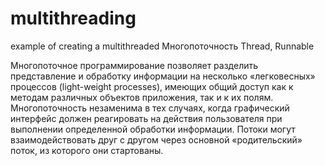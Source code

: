 # multithreading
example of creating a multithreaded Многопоточность Thread, Runnable

Многопоточное программирование позволяет разделить представление и обработку информации на несколько «легковесных» процессов (light-weight processes), имеющих общий доступ как к методам различных объектов приложения, так и к их полям. Многопоточность незаменима в тех случаях, когда графический интерфейс должен реагировать на действия пользователя при выполнении определенной обработки информации. Потоки могут взаимодействовать друг с другом через основной «родительский» поток, из которого они стартованы.
